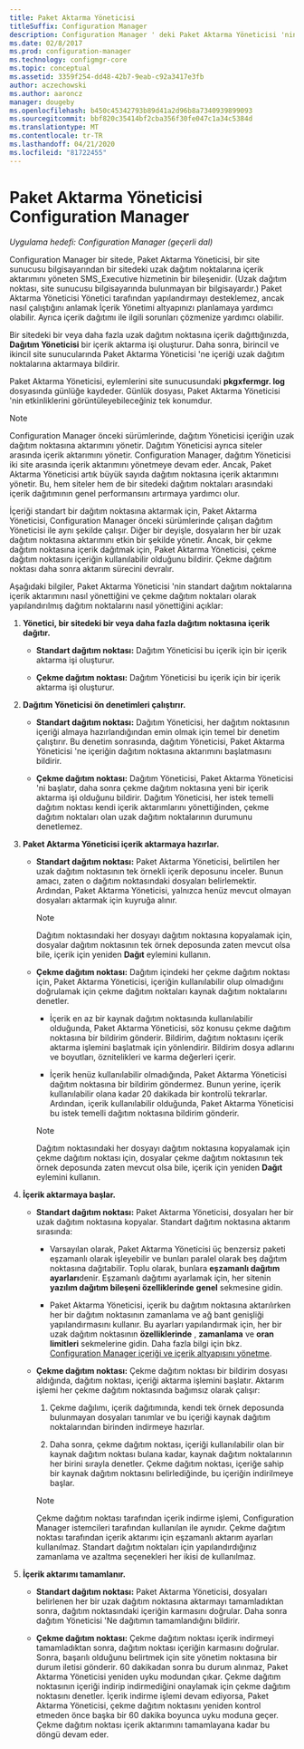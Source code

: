 ```yaml
---
title: Paket Aktarma Yöneticisi
titleSuffix: Configuration Manager
description: Configuration Manager ' deki Paket Aktarma Yöneticisi 'nin bir site sunucusundan uzak dağıtım noktalarına içerik aktarma şeklini anlayın.
ms.date: 02/8/2017
ms.prod: configuration-manager
ms.technology: configmgr-core
ms.topic: conceptual
ms.assetid: 3359f254-dd48-42b7-9eab-c92a3417e3fb
author: aczechowski
ms.author: aaroncz
manager: dougeby
ms.openlocfilehash: b450c45342793b89d41a2d96b8a7340939899093
ms.sourcegitcommit: bbf820c35414bf2cba356f30fe047c1a34c5384d
ms.translationtype: MT
ms.contentlocale: tr-TR
ms.lasthandoff: 04/21/2020
ms.locfileid: "81722455"
---
```

# <a name="package-transfer-manager-in-configuration-manager"></a>Paket Aktarma Yöneticisi Configuration Manager

*Uygulama hedefi: Configuration Manager (geçerli dal)*

Configuration Manager bir sitede, Paket Aktarma Yöneticisi, bir site sunucusu bilgisayarından bir sitedeki uzak dağıtım noktalarına içerik aktarımını yöneten SMS_Executive hizmetinin bir bileşenidir. (Uzak dağıtım noktası, site sunucusu bilgisayarında bulunmayan bir bilgisayardır.) Paket Aktarma Yöneticisi Yönetici tarafından yapılandırmayı desteklemez, ancak nasıl çalıştığını anlamak İçerik Yönetimi altyapınızı planlamaya yardımcı olabilir. Ayrıca içerik dağıtımı ile ilgili sorunları çözmenize yardımcı olabilir.


Bir sitedeki bir veya daha fazla uzak dağıtım noktasına içerik dağıttığınızda, **Dağıtım Yöneticisi** bir içerik aktarma işi oluşturur. Daha sonra, birincil ve ikincil site sunucularında Paket Aktarma Yöneticisi 'ne içeriği uzak dağıtım noktalarına aktarmaya bildirir.

 Paket Aktarma Yöneticisi, eylemlerini site sunucusundaki **pkgxfermgr. log** dosyasında günlüğe kaydeder. Günlük dosyası, Paket Aktarma Yöneticisi 'nin etkinliklerini görüntüleyebileceğiniz tek konumdur.  

> [!NOTE]  
>  Configuration Manager önceki sürümlerinde, dağıtım Yöneticisi içeriğin uzak dağıtım noktasına aktarımını yönetir. Dağıtım Yöneticisi ayrıca siteler arasında içerik aktarımını yönetir. Configuration Manager, dağıtım Yöneticisi iki site arasında içerik aktarımını yönetmeye devam eder. Ancak, Paket Aktarma Yöneticisi artık büyük sayıda dağıtım noktasına içerik aktarımını yönetir. Bu, hem siteler hem de bir sitedeki dağıtım noktaları arasındaki içerik dağıtımının genel performansını artırmaya yardımcı olur.  

İçeriği standart bir dağıtım noktasına aktarmak için, Paket Aktarma Yöneticisi, Configuration Manager önceki sürümlerinde çalışan dağıtım Yöneticisi ile aynı şekilde çalışır. Diğer bir deyişle, dosyaların her bir uzak dağıtım noktasına aktarımını etkin bir şekilde yönetir. Ancak, bir çekme dağıtım noktasına içerik dağıtmak için, Paket Aktarma Yöneticisi, çekme dağıtım noktasını içeriğin kullanılabilir olduğunu bildirir. Çekme dağıtım noktası daha sonra aktarım sürecini devralır.  

Aşağıdaki bilgiler, Paket Aktarma Yöneticisi 'nin standart dağıtım noktalarına içerik aktarımını nasıl yönettiğini ve çekme dağıtım noktaları olarak yapılandırılmış dağıtım noktalarını nasıl yönettiğini açıklar:
1.  **Yönetici, bir sitedeki bir veya daha fazla dağıtım noktasına içerik dağıtır.**  

    -   **Standart dağıtım noktası:** Dağıtım Yöneticisi bu içerik için bir içerik aktarma işi oluşturur.  

    -   **Çekme dağıtım noktası:** Dağıtım Yöneticisi bu içerik için bir içerik aktarma işi oluşturur.  

2.  **Dağıtım Yöneticisi ön denetimleri çalıştırır.**  

    -   **Standart dağıtım noktası:** Dağıtım Yöneticisi, her dağıtım noktasının içeriği almaya hazırlandığından emin olmak için temel bir denetim çalıştırır. Bu denetim sonrasında, dağıtım Yöneticisi, Paket Aktarma Yöneticisi 'ne içeriğin dağıtım noktasına aktarımını başlatmasını bildirir.  

    -   **Çekme dağıtım noktası:** Dağıtım Yöneticisi, Paket Aktarma Yöneticisi 'ni başlatır, daha sonra çekme dağıtım noktasına yeni bir içerik aktarma işi olduğunu bildirir. Dağıtım Yöneticisi, her istek temelli dağıtım noktası kendi içerik aktarımlarını yönettiğinden, çekme dağıtım noktaları olan uzak dağıtım noktalarının durumunu denetlemez.  

3.  **Paket Aktarma Yöneticisi içerik aktarmaya hazırlar.**  

    -   **Standart dağıtım noktası:** Paket Aktarma Yöneticisi, belirtilen her uzak dağıtım noktasının tek örnekli içerik deposunu inceler. Bunun amacı, zaten o dağıtım noktasındaki dosyaları belirlemektir. Ardından, Paket Aktarma Yöneticisi, yalnızca henüz mevcut olmayan dosyaları aktarmak için kuyruğa alınır.  

        > [!NOTE]  
        >  Dağıtım noktasındaki her dosyayı dağıtım noktasına kopyalamak için, dosyalar dağıtım noktasının tek örnek deposunda zaten mevcut olsa bile, içerik için yeniden **Dağıt** eylemini kullanın.  

    -   **Çekme dağıtım noktası:** Dağıtım içindeki her çekme dağıtım noktası için, Paket Aktarma Yöneticisi, içeriğin kullanılabilir olup olmadığını doğrulamak için çekme dağıtım noktaları kaynak dağıtım noktalarını denetler.  

        -   İçerik en az bir kaynak dağıtım noktasında kullanılabilir olduğunda, Paket Aktarma Yöneticisi, söz konusu çekme dağıtım noktasına bir bildirim gönderir. Bildirim, dağıtım noktasını içerik aktarma işlemini başlatmak için yönlendirir. Bildirim dosya adlarını ve boyutları, öznitelikleri ve karma değerleri içerir.  

        -   İçerik henüz kullanılabilir olmadığında, Paket Aktarma Yöneticisi dağıtım noktasına bir bildirim göndermez. Bunun yerine, içerik kullanılabilir olana kadar 20 dakikada bir kontrolü tekrarlar. Ardından, içerik kullanılabilir olduğunda, Paket Aktarma Yöneticisi bu istek temelli dağıtım noktasına bildirim gönderir.  

        > [!NOTE]  
        >  Dağıtım noktasındaki her dosyayı dağıtım noktasına kopyalamak için çekme dağıtım noktası için, dosyalar çekme dağıtım noktasının tek örnek deposunda zaten mevcut olsa bile, içerik için yeniden **Dağıt** eylemini kullanın.  

4.  **İçerik aktarmaya başlar.**  

    -   **Standart dağıtım noktası:** Paket Aktarma Yöneticisi, dosyaları her bir uzak dağıtım noktasına kopyalar. Standart dağıtım noktasına aktarım sırasında:  

        -   Varsayılan olarak, Paket Aktarma Yöneticisi üç benzersiz paketi eşzamanlı olarak işleyebilir ve bunları paralel olarak beş dağıtım noktasına dağıtabilir. Toplu olarak, bunlara **eşzamanlı dağıtım ayarları**denir. Eşzamanlı dağıtımı ayarlamak için, her sitenin **yazılım dağıtım bileşeni özelliklerinde** **genel** sekmesine gidin.  

        -   Paket Aktarma Yöneticisi, içerik bu dağıtım noktasına aktarılırken her bir dağıtım noktasının zamanlama ve ağ bant genişliği yapılandırmasını kullanır. Bu ayarları yapılandırmak için, her bir uzak dağıtım noktasının **özelliklerinde** , **zamanlama** ve **oran limitleri** sekmelerine gidin. Daha fazla bilgi için bkz. [Configuration Manager içeriği ve içerik altyapısını yönetme](../../../core/servers/deploy/configure/manage-content-and-content-infrastructure.md).  

    -   **Çekme dağıtım noktası:** Çekme dağıtım noktası bir bildirim dosyası aldığında, dağıtım noktası, içeriği aktarma işlemini başlatır. Aktarım işlemi her çekme dağıtım noktasında bağımsız olarak çalışır:  

        1.   Çekme dağılımı, içerik dağıtımında, kendi tek örnek deposunda bulunmayan dosyaları tanımlar ve bu içeriği kaynak dağıtım noktalarından birinden indirmeye hazırlar.  

        2.   Daha sonra, çekme dağıtım noktası, içeriği kullanılabilir olan bir kaynak dağıtım noktası bulana kadar, kaynak dağıtım noktalarının her birini sırayla denetler. Çekme dağıtım noktası, içeriğe sahip bir kaynak dağıtım noktasını belirlediğinde, bu içeriğin indirilmeye başlar.  

        > [!NOTE]  
        >  Çekme dağıtım noktası tarafından içerik indirme işlemi, Configuration Manager istemcileri tarafından kullanılan ile aynıdır. Çekme dağıtım noktası tarafından içerik aktarımı için eşzamanlı aktarım ayarları kullanılmaz. Standart dağıtım noktaları için yapılandırdığınız zamanlama ve azaltma seçenekleri her ikisi de kullanılmaz.  

5.  **İçerik aktarımı tamamlanır.**  

    -   **Standart dağıtım noktası:** Paket Aktarma Yöneticisi, dosyaları belirlenen her bir uzak dağıtım noktasına aktarmayı tamamladıktan sonra, dağıtım noktasındaki içeriğin karmasını doğrular. Daha sonra dağıtım Yöneticisi 'Ne dağıtımın tamamlandığını bildirir.  

    -   **Çekme dağıtım noktası:** Çekme dağıtım noktası içerik indirmeyi tamamladıktan sonra, dağıtım noktası içeriğin karmasını doğrular. Sonra, başarılı olduğunu belirtmek için site yönetim noktasına bir durum iletisi gönderir. 60 dakikadan sonra bu durum alınmaz, Paket Aktarma Yöneticisi yeniden uyku modundan çıkar. Çekme dağıtım noktasının içeriği indirip indirmediğini onaylamak için çekme dağıtım noktasını denetler. İçerik indirme işlemi devam ediyorsa, Paket Aktarma Yöneticisi, çekme dağıtım noktasını yeniden kontrol etmeden önce başka bir 60 dakika boyunca uyku moduna geçer. Çekme dağıtım noktası içerik aktarımını tamamlayana kadar bu döngü devam eder.  
